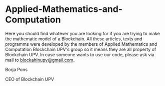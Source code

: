 # Applied-Mathematics-and-Computation

Here you should find whatever you are looking for if you are trying to make the mathematic model of a Blockchain. All these articles, texts and programms were developed by the members of Applied Mathematics and Computation Blockchain UPV's group so it means they are all property of Blockchain UPV. In case someone wants to use our code, please ask via mail to blockahinupv@gmail.com.

Borja Pons

CEO of Blockchain UPV
